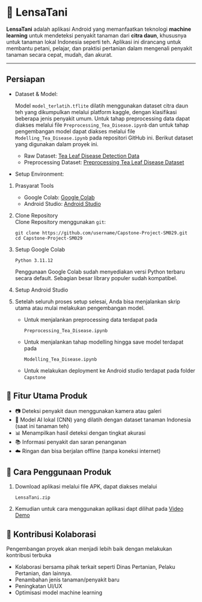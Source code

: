 # 🌿 LensaTani

**LensaTani** adalah aplikasi Android yang memanfaatkan teknologi **machine learning** untuk mendeteksi penyakit tanaman dari **citra daun**, khususnya untuk tanaman lokal Indonesia seperti teh. Aplikasi ini dirancang untuk membantu petani, pelajar, dan praktisi pertanian dalam mengenali penyakit tanaman secara cepat, mudah, dan akurat.

---
## Persiapan
- Dataset & Model:

  Model `model_terlatih.tflite` dilatih menggunakan dataset citra daun teh yang dikumpulkan melalui platform kaggle, dengan klasifikasi beberapa jenis penyakit umum. Untuk tahap preprocessing data dapat diakses melalui file `Preprocessing_Tea_Disease.ipynb` dan untuk tahap pengembangan model dapat diakses melalui file `Modelling_Tea_Disease.ipynb` pada repositori GitHub ini. Berikut dataset yang digunakan dalam proyek ini.
  - Raw Dataset: [Tea Leaf Disease Detection Data](https://www.kaggle.com/datasets/pavantejamedi/tea-leaf-disease-detection-data)
  - Preprocessing Dataset: [Preprocessing Tea Leaf Disease Dataset](https://drive.google.com/file/d/1nssl01tRJJ8Uu2Y_cIkCwADAcndOQ3m3/view?usp=sharing)

- Setup Environment:
1. Prasyarat Tools
    - Google Colab: [Google Colab](https://colab.research.google.com/)
    - Android Studio: [Android Studio](https://developer.android.com/studio)
2. Clone Repository\
   Clone Repository menggunakan `git`:
   ```
   git clone https://github.com/username/Capstone-Project-SM029.git
   cd Capstone-Project-SM029
   ```
3. Setup Google Colab
   ```
   Python 3.11.12
   ```
   Penggunaan Google Colab sudah menyediakan versi Python terbaru secara default. Sebagian besar library populer sudah kompatibel.
4. Setup Android Studio
   
5. Setelah seluruh proses setup selesai, Anda bisa menjalankan skrip utama atau mulai melakukan pengembangan model.
   - Untuk menjalankan preprocessing data terdapat pada
     ```
     Preprocessing_Tea_Disease.ipynb
     ```
   - Untuk menjalankan tahap modelling hingga save model terdapat pada
     ```
     Modelling_Tea_Disease.ipynb
     ```
   - Untuk melakukan deployment ke Android studio terdapat pada folder `Capstone`

## 📱 Fitur Utama Produk

- 📷 Deteksi penyakit daun menggunakan kamera atau galeri
- 🧠 Model AI lokal (CNN) yang dilatih dengan dataset tanaman Indonesia (saat ini tanaman teh)
- 📊 Menampilkan hasil deteksi dengan tingkat akurasi
- 📚 Informasi penyakit dan saran penanganan
- ☁️ Ringan dan bisa berjalan offline (tanpa koneksi internet)

## 📲 Cara Penggunaan Produk

1. Download aplikasi melalui file APK, dapat diakses melalui
   ```
   LensaTani.zip
   ```
2. 
   Kemudian untuk cara menggunakan aplikasi dapt dilihat pada [Video Demo]()

## 🧩 Kontribusi Kolaborasi
Pengembangan proyek akan menjadi lebih baik dengan melakukan kontribusi terbuka
- Kolaborasi bersama pihak terkait seperti Dinas Pertanian, Pelaku Pertanian, dan lainnya.
- Penambahan jenis tanaman/penyakit baru
- Peningkatan UI/UX
- Optimisasi model machine learning

